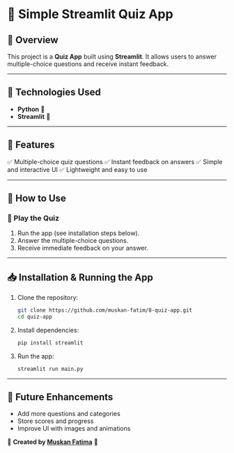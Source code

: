 # 🎯 Simple Streamlit Quiz App

## 🚀 Overview
This project is a **Quiz App** built using **Streamlit**. It allows users to answer multiple-choice questions and receive instant feedback.

---

## 🔧 Technologies Used
- **Python** 🐍
- **Streamlit** 🚀

---

## 🌟 Features
✅ Multiple-choice quiz questions
✅ Instant feedback on answers
✅ Simple and interactive UI
✅ Lightweight and easy to use

---

## 📌 How to Use
### 📝 Play the Quiz
1. Run the app (see installation steps below).
2. Answer the multiple-choice questions.
3. Receive immediate feedback on your answer.

---

## 📥 Installation & Running the App
1. Clone the repository:
   ```sh
   git clone https://github.com/muskan-fatim/8-quiz-app.git
   cd quiz-app
   ```
2. Install dependencies:
   ```sh
   pip install streamlit
   ```
3. Run the app:
   ```sh
   streamlit run main.py
   ```

---

## 📌 Future Enhancements
- Add more questions and categories
- Store scores and progress
- Improve UI with images and animations

📢 **Created by [Muskan Fatima](https://github.com/muskan-fatim)** 🚀

